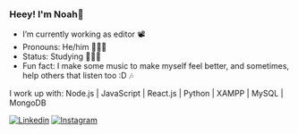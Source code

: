 ### Heey! I'm Noah🌱


- I’m currently working as editor 📽
- Pronouns: He/him 👨🏻‍🎤
- Status: Studying 👨🏼‍💻
- Fun fact: I make some music to make myself feel better, and sometimes, help others that listen too :D 🎶

I work up with: Node.js | JavaScript | React.js | Python | XAMPP | MySQL | MongoDB

[<img title="Linkedin" alt="Linkedin" src="https://img.shields.io/badge/LinkedIn-%2312100E.svg?&style=for-the-badge&logo=linkedin&logoColor=white&color=black" />](https://www.linkedin.com/in/noahv0gel/) [<img title="Instagram" alt="Instagram" src="https://img.shields.io/badge/instagram-%231DA1F2.svg?&style=for-the-badge&logo=instagram&logoColor=white&color=black" />](https://www.instagram.com/sola02_/)
